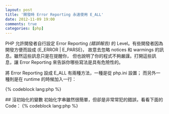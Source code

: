 ```yaml
---
layout: post
title: '開發時 Error Reporting 永遠使用 E_ALL'
date: 2012-11-09 19:00
comments: true
categories: [php]
---
```


PHP 允許開發者自行設定 Error Reporting *(錯誤報告)* 的 Level。有些開發者因為開發方便而設成 (E_ERROR |  E_PARSE)，
故意去忽略 notices 和 warmings 的訊息。雖然這些訊息只是在提醒你，
但也說明了你的程式不夠嚴謹。打開這些訊息，讓 Error Reporting 來告訴你哪些寫法是具有危險性的。

將 Error Reporting 設成 E_ALL 有兩種方法，一種是從 php.ini 設置；
而另外一種則是在 runtime 的時候加入一行：

{% codeblock lang:php %}
<?
error_reporting( E_ALL );

{% endcodeblock %}

如果你的專案已經開發到一定程度，而且從來沒開過 E_ALL，那你可能會看到非常多的錯誤訊息，下面簡單介紹一些常見的錯誤：

- 沒初始化的變數
- 不存在的 key
- 裸露的字串

<!--more-->

## 沒初始化的變數

初始化字串雖然很簡單，但卻是非常常犯的錯誤，看看下面的 Code：

{% codeblock lang:php %}
<?
if ($_POST['password'] == 'foo') {
    $admin_ok = 1;
}
{% endcodeblock %}

看起來雖然很正常，但是 $admin_ok 並沒有初始化，所以當 password 不等於 foo 的時候，
去呼叫 $admin_ok 就會出現錯誤，像這樣：

{% codeblock lang:php %}
<?
if ($_POST['password'] == 'foo') {
    $admin_ok = 1;
}
echo $admin_ok;
{% endcodeblock %}

解決的辦法很簡單，就是先給他一個初始值：

{% codeblock lang:php %}
<?
$admin_ok = 0;

if ($_POST['password'] == 'foo') {
    $admin_ok = 1;
}
{% endcodeblock %}

或是寫成：

{% codeblock lang:php %}
<?
    $admin_ok = ($_POST['password'] == 'foo') ? 1 : 0;
{% endcodeblock %}


## 不存在的 key

在上個例子中，如果表單沒有 password 這個欄位，那 $_POST 這個陣列就不會有 password 這個健值，
解決方法就是，在使用前先檢查這個 key 存不存在：

{% codeblock lang:php %}
<?
$password = "";

if (array_key_exists('password', $_POST)){
    $password = $_POST['password'];
}
{% endcodeblock %}

或是

{% codeblock lang:php %}
<?
$password = "";
array_key_exists('password', $_POST) AND $password = $_POST['password'];
{% endcodeblock %}

也可以寫成一行：

{% codeblock lang:php %}
<?
$password = array_key_exists('password', $_POST) ? $_POST['password'] : "";
{% endcodeblock %}



## 裸露的字串

這個應該算是少數人會犯的錯誤，有些人會在指定 key 的時候不將 key 括起來：

{% codeblock lang:php %}
<?
$foo[bar];
{% endcodeblock %}

只要改成這樣就可以了：

{% codeblock lang:php %}
<?
$foo['bar'];
{% endcodeblock %}



## 小結

如果沒有用過 E_ALL 的，在設定完後可能會常常遇到錯誤，不用害怕！

當你越來越習慣嚴格的開發環境的時候，你的程式會越來越嚴謹，並減少一些不可預期的錯誤！





